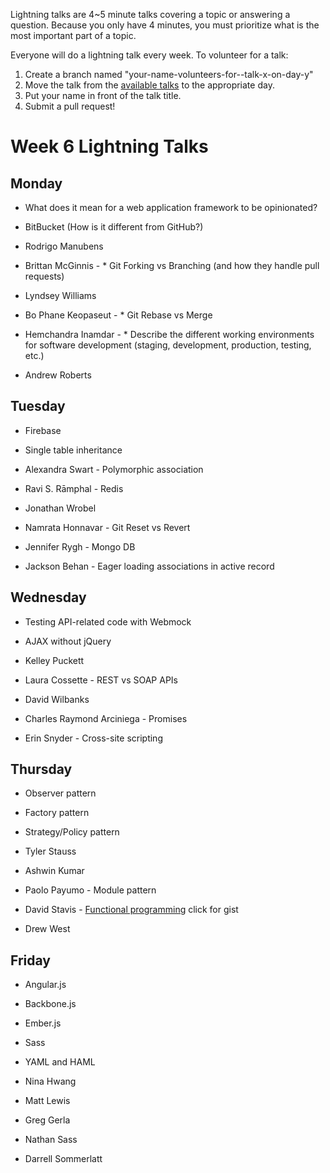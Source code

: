 Lightning talks are 4~5 minute talks covering a topic or answering a question.
Because you only have 4 minutes, you must prioritize what is the most important
part of a topic.

Everyone will do a lightning talk every week. To volunteer for a talk:

1. Create a branch named "your-name-volunteers-for--talk-x-on-day-y"
2. Move the talk from the [available talks](#availabl-talks) to the appropriate
   day.
3. Put your name in front of the talk title.
4. Submit a pull request!

# Week 6 Lightning Talks

## Monday

* What does it mean for a web application framework to be opinionated?



* BitBucket (How is it different from GitHub?)

* Rodrigo Manubens
* Brittan McGinnis - * Git Forking vs Branching (and how they handle pull requests)
* Lyndsey Williams
* Bo Phane Keopaseut - * Git Rebase vs Merge
* Hemchandra Inamdar - * Describe the different working environments for software development (staging, development, production, testing, etc.)
* Andrew Roberts


## Tuesday

* Firebase
* Single table inheritance


* Alexandra Swart - Polymorphic association
* Ravi S. Rāmphal - Redis
* Jonathan Wrobel
* Namrata Honnavar - Git Reset vs Revert
* Jennifer Rygh - Mongo DB
* Jackson Behan - Eager loading associations in active record


## Wednesday

* Testing API-related code with Webmock
* AJAX without jQuery

* Kelley Puckett
* Laura Cossette - REST vs SOAP APIs
* David Wilbanks
* Charles Raymond Arciniega - Promises
* Erin Snyder - Cross-site scripting


## Thursday

* Observer pattern
* Factory pattern
* Strategy/Policy pattern

* Tyler Stauss
* Ashwin Kumar
* Paolo Payumo - Module pattern
* David Stavis - [Functional programming](https://gist.github.com/dstavis/10518619) click for gist
* Drew West


## Friday

* Angular.js
* Backbone.js
* Ember.js
* Sass
* YAML and HAML

* Nina Hwang
* Matt Lewis
* Greg Gerla
* Nathan Sass
* Darrell Sommerlatt


